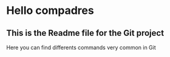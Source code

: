 # Hello compadres #
## This is the Readme file for the Git project ##
Here you can find differents commands very common in Git